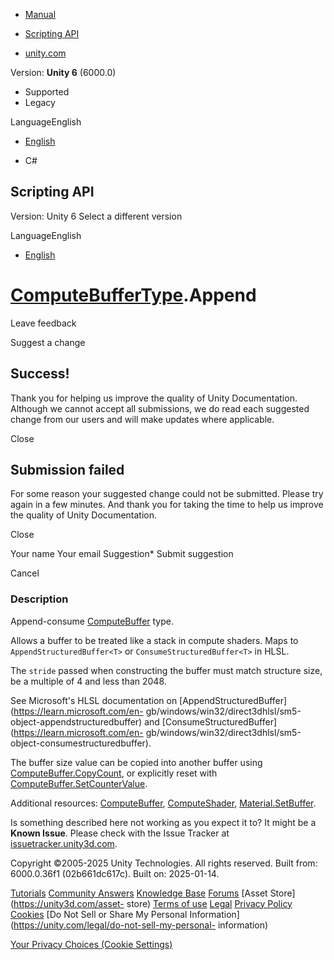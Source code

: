 [ ]()

  * [Manual](../Manual/index.html)
  * [Scripting API](../ScriptReference/index.html)

  * [unity.com](https://unity.com/)

Version: **Unity 6** (6000.0)

  * Supported
  * Legacy

LanguageEnglish

  * [English]()

  * C#

[ ](https://docs.unity3d.com)

## Scripting API

Version: Unity 6 Select a different version

LanguageEnglish

  * [English]()

#  [ComputeBufferType](ComputeBufferType.html).Append

Leave feedback

Suggest a change

## Success!

Thank you for helping us improve the quality of Unity Documentation. Although
we cannot accept all submissions, we do read each suggested change from our
users and will make updates where applicable.

Close

## Submission failed

For some reason your suggested change could not be submitted. Please <a>try
again</a> in a few minutes. And thank you for taking the time to help us
improve the quality of Unity Documentation.

Close

Your name Your email Suggestion* Submit suggestion

Cancel

[ ]()

### Description

Append-consume [ComputeBuffer](ComputeBuffer.html) type.

Allows a buffer to be treated like a stack in compute shaders. Maps to
`AppendStructuredBuffer<T>` or `ConsumeStructuredBuffer<T>` in HLSL.  
  
The `stride` passed when constructing the buffer must match structure size, be
a multiple of 4 and less than 2048.  
  
See Microsoft's HLSL documentation on
[AppendStructuredBuffer](https://learn.microsoft.com/en-
gb/windows/win32/direct3dhlsl/sm5-object-appendstructuredbuffer) and
[ConsumeStructuredBuffer](https://learn.microsoft.com/en-
gb/windows/win32/direct3dhlsl/sm5-object-consumestructuredbuffer).  
  
The buffer size value can be copied into another buffer using
[ComputeBuffer.CopyCount](ComputeBuffer.CopyCount.html), or explicitly reset
with [ComputeBuffer.SetCounterValue](ComputeBuffer.SetCounterValue.html).  
  
Additional resources: [ComputeBuffer](ComputeBuffer.html),
[ComputeShader](ComputeShader.html),
[Material.SetBuffer](Material.SetBuffer.html).

Is something described here not working as you expect it to? It might be a
**Known Issue**. Please check with the Issue Tracker at
[issuetracker.unity3d.com](https://issuetracker.unity3d.com).

Copyright ©2005-2025 Unity Technologies. All rights reserved. Built from:
6000.0.36f1 (02b661dc617c). Built on: 2025-01-14.

[Tutorials](https://unity3d.com/learn) [Community
Answers](https://answers.unity3d.com) [Knowledge
Base](https://support.unity3d.com/hc/en-us)
[Forums](https://forum.unity3d.com) [Asset Store](https://unity3d.com/asset-
store) [Terms of use](https://docs.unity3d.com/Manual/TermsOfUse.html)
[Legal](https://unity.com/legal) [Privacy
Policy](https://unity.com/legal/privacy-policy)
[Cookies](https://unity.com/legal/cookie-policy) [Do Not Sell or Share My
Personal Information](https://unity.com/legal/do-not-sell-my-personal-
information)

[Your Privacy Choices (Cookie Settings)](javascript:void\(0\);)

